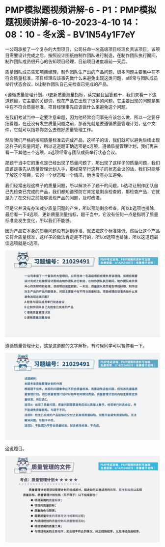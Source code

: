 # PMP模拟题视频讲解-6 - P1：PMP模拟题视频讲解-6-10-2023-4-10 14：08：10 - 冬x溪 - BV1N54y1F7eY

一公司承接了一个复杂的大型项目，公司任命一名高级项目经理负责该项目，该项目需要设计完成之后，按照设计图纸由制作团队进行制造，在制作团队执行期间，制作团队成员很开心的告知项目经理，目前项目进度超前一天后。

质量团队成员告知项目经理，制作团队生产出的产品问题，很多问题主要集中在不符合质量标准，项目经理应该事先做什么来避免出现这类问题，a经常与团队成员举行状态会议，b让制作团队自己先检查已完成的产品。

c遵循质量管理计划，d更新质量测量指标，读完题目回答题干，我们来看一下这道题目，它主要的关键词，现在产品它出现了很多的问题，它主要出现的问题是集中在不符合质量标准，项目经理事先应该做什么来避免这个问题。

在我们考试当中一定要注意审题，因为他经常会问事先应该怎么做，所以一定要仔细看题，在还没有发生质量问题之前，那首先就是要遵循质量管理计划，这个文件，它就可以指导你怎么去做好质量管理工作。

然后我们严格的按照质量标准去完成产品，这样子的话，我们就可以避免后续出现这样子的质量问题，所以这道题正确选项是c选项，遵循质量管理计划，我们再来看一下其他三个选项，a选项经常与团队成员举行状态会议。

那题干当中它的重点是已经出现了质量问题了，那出现了这样子的质量问题，我们应该是事先从质量管理计划入手，那经常举行这样子的状态会议的话，我们只能够了解这个项目，它的一个状态和一个情况，他也没有办法避免。

我们经常出现这样子的质量问题，所以解决不了题干的问题，b选项让制作团队自己先检查已完成的产品，我们都知道预防它肯定是剩余检查的，那检查产品，它就是为了在交付之前能够发现产品的问题，及时改进。

但是它并没有办法减少质量问题的产生，所以预防剩余检查，所以b选项也排除，最后看一下d选项，更新质量测量指标，题干当中，它没有任何一点是指明了质量标准会发生变化，所以我们不能够。

因为产品它本身的质量问题没有达到标准，就去把这个标准降低，然后让这个产品它符合质量标准，这样子的做法肯定是不行的，所以d选项也排除，所以这道题最佳选项就是c选项。



![](img/e08b0a63a26cb8fb9579458f3e9e66b4_1.png)

遵循质量管理计划，这是这道题的文字解析，有时候同学可以暂停看一下。

![](img/e08b0a63a26cb8fb9579458f3e9e66b4_3.png)

这道题目。

![](img/e08b0a63a26cb8fb9579458f3e9e66b4_5.png)